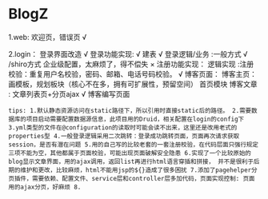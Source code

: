 # BlogZ

1.web:
    欢迎页，错误页 √
    
2.login：
    登录界面改造 √
    登录功能实现: √
        建表  √
        登录逻辑/业务 :一般方式 √  /shiro方式 企业级配置，太麻烦了，得不偿失 ×
    注册功能实现：
        逻辑实现 :注册校验：重复用户名校验，密码、邮箱、电话号码校验。 √
    博客页面：
        博客主页：画模板，规划板块（核心不在多，拥有可扩展性，预留空间）
            首页模块
            博客文章 : 文章列表页+分页ajax √
                       博客编写页面



`tips:
1.默认静态资源访问在static路径下，所以引用时直接static后的路径。
2.需要数据库的项目启动需要配置数据源信息，此项目用的Druid，相关配置在login的config下
3.yml类型的文件在@configuration的读取时可能会读不出来，这里还是改用老式的properties型
4.一般登录逻辑采用二次跳转：登录成功跳转页面，页面再次请求获取session，是否有潜在问题
5.用的自己写的比较老套的一套注册校验，在代码层面只强行规定三项不能为空，其他都属于页面校验，可能出现页面破解安全隐患
6.实现了一个比较原始的blog显示文章界面，用的ajax调用，返回list再进行html语言穿插和拼接，
    并不是很利于后期的维护和更改，比较麻烦，html不能用jsp的${}造成了很多困扰
7.添加了pagehelper分页插件，需要依赖、配置文件、service层和controller层多加代码，页面实现控制:
    页面用的ajax分页，好麻烦
8.`
